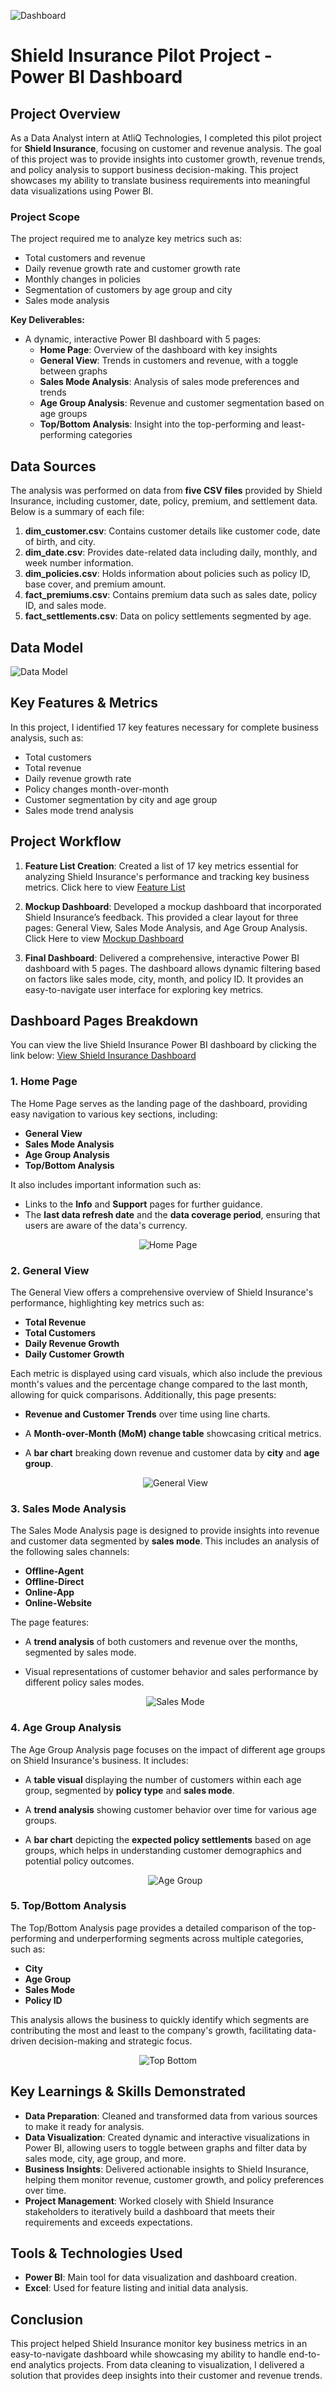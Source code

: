 ![Dashboard](https://github.com/satishsangwan/Shield_Insurance_Pilot_Project/blob/main/images/Dashboad_Image.png)
# Shield Insurance Pilot Project - Power BI Dashboard

## Project Overview
As a Data Analyst intern at AtliQ Technologies, I completed this pilot project for **Shield Insurance**, focusing on customer and revenue analysis. The goal of this project was to provide insights into customer growth, revenue trends, and policy analysis to support business decision-making. This project showcases my ability to translate business requirements into meaningful data visualizations using Power BI.

### Project Scope
The project required me to analyze key metrics such as:
- Total customers and revenue
- Daily revenue growth rate and customer growth rate
- Monthly changes in policies
- Segmentation of customers by age group and city
- Sales mode analysis

**Key Deliverables:**
- A dynamic, interactive Power BI dashboard with 5 pages:
  - **Home Page**: Overview of the dashboard with key insights
  - **General View**: Trends in customers and revenue, with a toggle between graphs
  - **Sales Mode Analysis**: Analysis of sales mode preferences and trends
  - **Age Group Analysis**: Revenue and customer segmentation based on age groups
  - **Top/Bottom Analysis**: Insight into the top-performing and least-performing categories

## Data Sources
The analysis was performed on data from **five CSV files** provided by Shield Insurance, including customer, date, policy, premium, and settlement data. Below is a summary of each file:

1. **dim_customer.csv**: Contains customer details like customer code, date of birth, and city.
2. **dim_date.csv**: Provides date-related data including daily, monthly, and week number information.
3. **dim_policies.csv**: Holds information about policies such as policy ID, base cover, and premium amount.
4. **fact_premiums.csv**: Contains premium data such as sales date, policy ID, and sales mode.
5. **fact_settlements.csv**: Data on policy settlements segmented by age.

## Data Model   
![Data Model](https://github.com/satishsangwan/Shield_Insurance_Pilot_Project/blob/main/images/Data%20Model.png)
## Key Features & Metrics
In this project, I identified 17 key features necessary for complete business analysis, such as:
- Total customers
- Total revenue
- Daily revenue growth rate
- Policy changes month-over-month
- Customer segmentation by city and age group
- Sales mode trend analysis

## Project Workflow

1. **Feature List Creation**: Created a list of 17 key metrics essential for analyzing Shield Insurance's performance and tracking key business metrics. Click here to view [Feature List](https://github.com/satishsangwan/Shield_Insurance_Pilot_Project/blob/main/benchmark_feature_list.xlsx)
   
2. **Mockup Dashboard**: Developed a mockup dashboard that incorporated Shield Insurance’s feedback. This provided a clear layout for three pages: General View, Sales Mode Analysis, and Age Group Analysis. Click Here to view [Mockup Dashboard](https://github.com/satishsangwan/Shield_Insurance_Pilot_Project/blob/main/client_updated_mockup.pdf)

4. **Final Dashboard**: Delivered a comprehensive, interactive Power BI dashboard with 5 pages. The dashboard allows dynamic filtering based on factors like sales mode, city, month, and policy ID. It provides an easy-to-navigate user interface for exploring key metrics.

## Dashboard Pages Breakdown

You can view the live Shield Insurance Power BI dashboard by clicking the link below:
[View Shield Insurance Dashboard](https://app.powerbi.com/view?r=eyJrIjoiODhmMjc0ZGMtNDBiMy00ZjdjLWE1ZTItNGI5N2VhNDdhYTFhIiwidCI6ImM2ZTU0OWIzLTVmNDUtNDAzMi1hYWU5LWQ0MjQ0ZGM1YjJjNCJ9)

### 1. **Home Page**  
   The Home Page serves as the landing page of the dashboard, providing easy navigation to various key sections, including:
- **General View**
- **Sales Mode Analysis**
- **Age Group Analysis**
- **Top/Bottom Analysis**

It also includes important information such as:
- Links to the **Info** and **Support** pages for further guidance.
- The **last data refresh date** and the **data coverage period**, ensuring that users are aware of the data's currency.

 <p align="center"> 
  <img src= "https://github.com/satishsangwan/Shield_Insurance_Pilot_Project/blob/main/images/Home_GIF.gif" alt="Home Page"/>  
  </p>   

### 2. **General View**  
   The General View offers a comprehensive overview of Shield Insurance's performance, highlighting key metrics such as:
- **Total Revenue**
- **Total Customers**
- **Daily Revenue Growth**
- **Daily Customer Growth**

Each metric is displayed using card visuals, which also include the previous month's values and the percentage change compared to the last month, allowing for quick comparisons. Additionally, this page presents:
- **Revenue and Customer Trends** over time using line charts.
- A **Month-over-Month (MoM) change table** showcasing critical metrics.
- A **bar chart** breaking down revenue and customer data by **city** and **age group**.
   
   <p align="center"> 
  <img src= "https://github.com/satishsangwan/Shield_Insurance_Pilot_Project/blob/main/images/General%20View_GIF.gif" alt="General View"/>  
  </p>   

### 3. **Sales Mode Analysis**  
The Sales Mode Analysis page is designed to provide insights into revenue and customer data segmented by **sales mode**. This includes an analysis of the following sales channels:
- **Offline-Agent**
- **Offline-Direct**
- **Online-App**
- **Online-Website**

The page features:
- A **trend analysis** of both customers and revenue over the months, segmented by sales mode.
- Visual representations of customer behavior and sales performance by different policy sales modes.

  <p align="center"> 
  <img src= "https://github.com/satishsangwan/Shield_Insurance_Pilot_Project/blob/main/images/Sales%20Mode_GIF.gif" alt="Sales Mode"/>  
  </p>  
  
### 4. **Age Group Analysis**  
The Age Group Analysis page focuses on the impact of different age groups on Shield Insurance's business. It includes:
- A **table visual** displaying the number of customers within each age group, segmented by **policy type** and **sales mode**.
- A **trend analysis** showing customer behavior over time for various age groups.
- A **bar chart** depicting the **expected policy settlements** based on age groups, which helps in understanding customer demographics and potential policy outcomes.

   <p align="center"> 
  <img src= "https://github.com/satishsangwan/Shield_Insurance_Pilot_Project/blob/main/images/Age%20Group_GIF.gif" alt="Age Group"/>  
  </p>

### 5. **Top/Bottom Analysis**  
The Top/Bottom Analysis page provides a detailed comparison of the top-performing and underperforming segments across multiple categories, such as:
- **City**
- **Age Group**
- **Sales Mode**
- **Policy ID**

This analysis allows the business to quickly identify which segments are contributing the most and least to the company's growth, facilitating data-driven decision-making and strategic focus.

   <p align="center"> 
  <img src= "https://github.com/satishsangwan/Shield_Insurance_Pilot_Project/blob/main/images/Top%20Bottom_GIF.gif" alt="Top Bottom"/>  
  </p>

## Key Learnings & Skills Demonstrated
- **Data Preparation**: Cleaned and transformed data from various sources to make it ready for analysis.
- **Data Visualization**: Created dynamic and interactive visualizations in Power BI, allowing users to toggle between graphs and filter data by sales mode, city, age group, and more.
- **Business Insights**: Delivered actionable insights to Shield Insurance, helping them monitor revenue, customer growth, and policy preferences over time.
- **Project Management**: Worked closely with Shield Insurance stakeholders to iteratively build a dashboard that meets their requirements and exceeds expectations.

## Tools & Technologies Used
- **Power BI**: Main tool for data visualization and dashboard creation.
- **Excel**: Used for feature listing and initial data analysis.

## Conclusion
This project helped Shield Insurance monitor key business metrics in an easy-to-navigate dashboard while showcasing my ability to handle end-to-end analytics projects. From data cleaning to visualization, I delivered a solution that provides deep insights into their customer and revenue trends.
